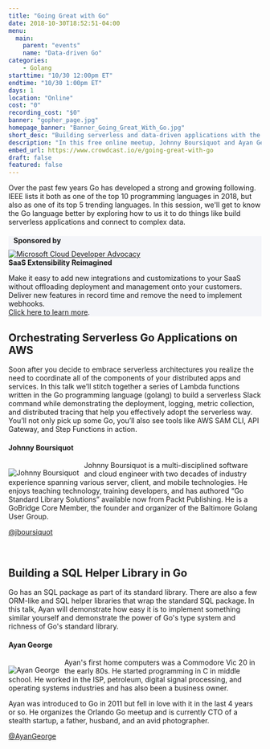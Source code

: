 ```yaml
---
title: "Going Great with Go"
date: 2018-10-30T18:52:51-04:00
menu:
  main:
    parent: "events"
    name: "Data-driven Go"
categories:
    - Golang
starttime: "10/30 12:00pm ET"
endtime: "10/30 1:00pm ET"
days: 1
location: "Online"
cost: "0"
recording_cost: "$0"
banner: "gopher_page.jpg"
homepage_banner: "Banner_Going_Great_With_Go.jpg"
short_desc: "Building serverless and data-driven applications with the Go programming language."
description: "In this free online meetup, Johnny Boursiquot and Ayan George will discuss building serverless and data-driven applications with the Go programming language."
embed_url: https://www.crowdcast.io/e/going-great-with-go
draft: false
featured: false
---
```


Over the past few years Go has developed a strong and growing following. IEEE lists it both as one of the top 10 programming languages in 2018, but also as one of its top 5 trending languages. In this session, we'll get to know the Go language better by exploring how to us it to do things like build serverless applications and connect to complex data.

<div class="container" style="background-color:#f4f5f9;margin-top:20px;margin-bottom:20px;">
  <div class="row">
    <h4 style="margin: 10px;">Sponsored by</h4>
  </div>
  <div class="row">
    <div class="col-md-4 col-sm-4">
      <a href="https://goextend.io/?utm_source=Certified%20Fresh%20Events&utm_medium=sponsorship&utm_campaign=fresh%20events%20sponsorship"><img src="/img/banners/Extend_Logo.png" alt="Microsoft Cloud Developer Advocacy"></a>
    </div>
    <div class="col-md-8 col-sm-8">
      <strong>SaaS Extensibility Reimagined</strong><br>
      <p>Make it easy to add new integrations and customizations to your SaaS without offloading deployment and management onto your customers. Deliver new features in record time and remove the need to implement webhooks.<br><a href="https://goextend.io/?utm_source=Certified%20Fresh%20Events&utm_medium=sponsorship&utm_campaign=fresh%20events%20sponsorship">Click here to learn more</a>.
    </div>
  </div>
</div>

## Orchestrating Serverless Go Applications on AWS

Soon after you decide to embrace serverless architectures you realize the need to coordinate all of the components of your distributed apps and services. In this talk we’ll stitch together a series of Lambda functions written in the Go programming language (golang) to build a serverless Slack command while demonstrating the deployment, logging, metric collection, and distributed tracing that help you effectively adopt the serverless way. You’ll not only pick up some Go, you’ll also see tools like AWS SAM CLI, API Gateway, and Step Functions in action.

#### Johnny Boursiquot

<img src="/img/speakers/JohnnyBoursiquot.jpg" style="float:left;margin-right: 10px;margin-top: 15px;" alt="Johnny Boursiquot">

Johnny Boursiquot is a multi-disciplined software and cloud engineer with two decades of industry experience spanning various server, client, and mobile technologies. He enjoys teaching technology, training developers, and has authored “Go Standard Library Solutions” available now from Packt Publishing. He is a GoBridge Core Member, the founder and organizer of the Baltimore Golang User Group.

<i class="fa fa-twitter" aria-hidden="true"></i> [@jboursiquot](https://twitter.com/jboursiquot)

<br style="clear:both;">

## Building a SQL Helper Library in Go

Go has an SQL package as part of its standard library. There are also a few  ORM-like and SQL helper libraries that wrap the standard SQL package. In this talk, Ayan will demonstrate how easy it is to implement something similar yourself and demonstrate the power of Go's type system and richness of Go's standard library.

#### Ayan George

<img src="/img/speakers/ayangeorge.jpg" style="float:left;margin-right: 10px;margin-top: 15px;" alt="Ayan George">

Ayan's first home computers was a Commodore Vic 20 in the early 80s.  He started programming in C in middle school. He worked in the ISP, petroleum, digital signal processing, and operating systems industries and has also been a business owner.

Ayan was introduced to Go in 2011 but fell in love with it in the last 4 years or so. He organizes  the Orlando Go meetup and is currently CTO of a stealth startup, a father, husband, and an avid photographer.

<i class="fa fa-twitter" aria-hidden="true"></i> [@AyanGeorge](https://twitter.com/AyanGeorge)